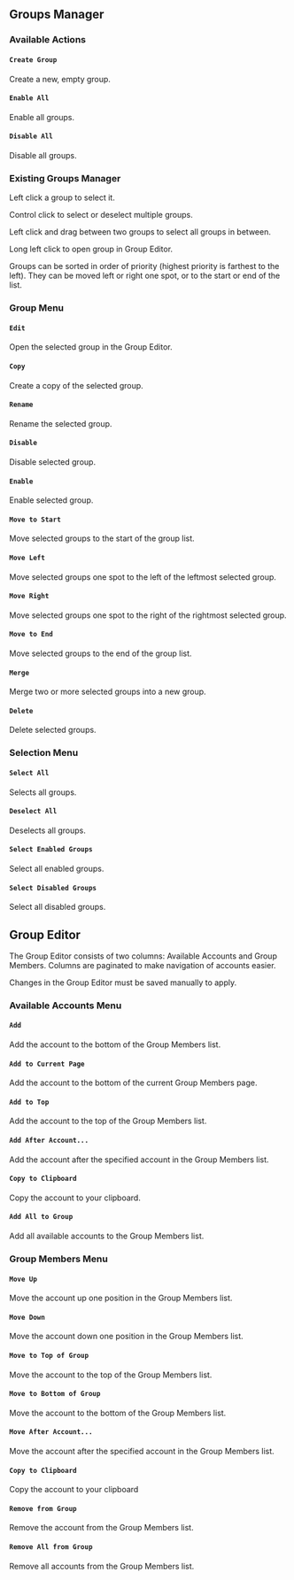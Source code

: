 ## Groups Manager

### Available Actions

#### ```Create Group```

Create a new, empty group.

#### ```Enable All```

Enable all groups.

#### ```Disable All```

Disable all groups.

### Existing Groups Manager

Left click a group to select it.

Control click to select or deselect multiple groups.

Left click and drag between two groups to select all groups in between.

Long left click to open group in Group Editor.

Groups can be sorted in order of priority (highest priority is farthest to the left). They can be moved left or right one spot, or to the start or end of the list.

### Group Menu

#### ```Edit```

Open the selected group in the Group Editor.

#### ```Copy```

Create a copy of the selected group.

#### ```Rename```

Rename the selected group.

#### ```Disable```

Disable selected group.

#### ```Enable```

Enable selected group.

#### ```Move to Start```

Move selected groups to the start of the group list.

#### ```Move Left```

Move selected groups one spot to the left of the leftmost selected group.

#### ```Move Right```

Move selected groups one spot to the right of the rightmost selected group.

#### ```Move to End```

Move selected groups to the end of the group list.

#### ```Merge```

Merge two or more selected groups into a new group.

#### ```Delete```

Delete selected groups.

### Selection Menu

#### ```Select All```

Selects all groups.

#### ```Deselect All```

Deselects all groups.

#### ```Select Enabled Groups```

Select all enabled groups.

#### ```Select Disabled Groups```

Select all disabled groups.

## Group Editor

The Group Editor consists of two columns: Available Accounts and Group Members. Columns are paginated to make navigation of accounts easier.

Changes in the Group Editor must be saved manually to apply. 

### Available Accounts Menu

#### ```Add```

Add the account to the bottom of the Group Members list.

#### ```Add to Current Page```

Add the account to the bottom of the current Group Members page.

#### ```Add to Top```

Add the account to the top of the Group Members list.

#### ```Add After Account...```

Add the account after the specified account in the Group Members list.

#### ```Copy to Clipboard```

Copy the account to your clipboard.

#### ```Add All to Group```

Add all available accounts to the Group Members list.

### Group Members Menu

#### ```Move Up```

Move the account up one position in the Group Members list.

#### ```Move Down```

Move the account down one position in the Group Members list.

#### ```Move to Top of Group```

Move the account to the top of the Group Members list.

#### ```Move to Bottom of Group```

Move the account to the bottom of the Group Members list.

#### ```Move After Account...```

Move the account after the specified account in the Group Members list.

#### ```Copy to Clipboard```

Copy the account to your clipboard

#### ```Remove from Group```

Remove the account from the Group Members list.

#### ```Remove All from Group```

Remove all accounts from the Group Members list.
